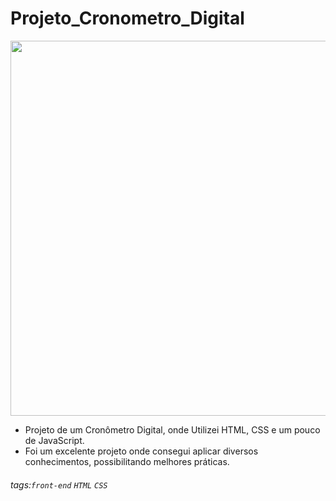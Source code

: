 # Projeto_Cronometro_Digital

<div align="center">
<img src="https://user-images.githubusercontent.com/83438974/137060737-f92e67e4-66b1-40b8-b752-75192da7f463.png" width="600px"/>
</div>

- Projeto de um Cronômetro Digital, onde Utilizei HTML, CSS e um pouco de JavaScript.
- Foi um excelente projeto onde consegui aplicar diversos conhecimentos, possibilitando melhores práticas.


###### tags:`front-end` `HTML` `CSS`

